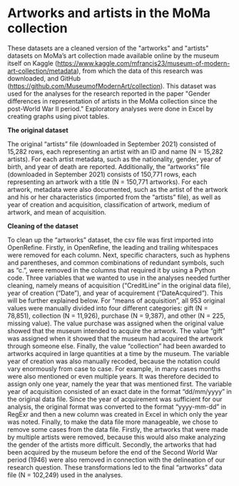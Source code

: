 # Artworks and artists in the MoMa collection

These datasets are a cleaned version of the "artworks" and "artists" datasets on MoMa’s art collection made available online by the museum itself on Kaggle (https://www.kaggle.com/mfrancis23/museum-of-modern-art-collection/metadata), from which the data of this research was downloaded, and GitHub (https://github.com/MuseumofModernArt/collection). This dataset was used for the analyses for the research reported in the paper "Gender differences in representation of artists in the MoMa collection since the post-World War II period." Exploratory analyses were done in Excel by creating graphs using pivot tables.


**The original dataset**

The original “artists” file (downloaded in September 2021) consisted of 15,282 rows, each representing an artist with an ID and name (N = 15,282 artists). For each artist metadata, such as the nationality, gender, year of birth, and year of death are reported. Additionally, the “artworks” file (downloaded in September 2021) consists of 150,771 rows, each representing an artwork with a title (N = 150,771 artworks). For each artwork, metadata were also documented, such as the artist of the artwork and his or her characteristics (imported from the “artists” file), as well as year of creation and acquisition, classification of artwork, medium of artwork, and mean of acquisition.


**Cleaning of the dataset**

To clean up the “artworks” dataset, the csv file was first imported into OpenRefine. Firstly, in OpenRefine, the leading and trailing whitespaces were removed for each column. Next, specific characters, such as hyphens and parentheses, and common combinations of redundant symbols, such as “c.”, were removed in the columns that required it by using a Python code. Three variables that we wanted to use in the analyses needed further cleaning, namely means of acquisition (“CreditLine” in the original data file), year of creation (“Date”), and year of acquirement (“DateAcquired”). This will be further explained below.
For “means of acquisition”, all 953 original values were manually divided into four different categories: gift (N = 78,851), collection (N = 11,926), purchase (N = 9,387), and other (N = 225, missing value). The value purchase was assigned when the original value showed that the museum intended to acquire the artwork. The value “gift” was assigned when it showed that the museum had acquired the artwork through someone else. Finally, the value “collection” had been awarded to artworks acquired in large quantities at a time by the museum.
The variable year of creation was also manually recoded, because the notation could vary enormously from case to case. For example, in many cases months were also mentioned or even multiple years. It was therefore decided to assign only one year, namely the year that was mentioned first.
The variable year of acquisition consisted of an exact date in the format “dd/mm/yyyy” in the original data file. Since the year of acquirement was sufficient for our analysis, the original format was converted to the format “yyyy-mm-dd” in RegExr and then a new column was created in Excel in which only the year was noted.
Finally, to make the data file more manageable, we chose to remove some cases from the data file. Firstly, the artworks that were made by multiple artists were removed, because this would also make analyzing the gender of the artists more difficult. Secondly, the artworks that had been acquired by the museum before the end of the Second World War period (1946) were also removed in connection with the delineation of our research question. These transformations led to the final “artworks” data file (N = 102,249) used in the analyses. 
